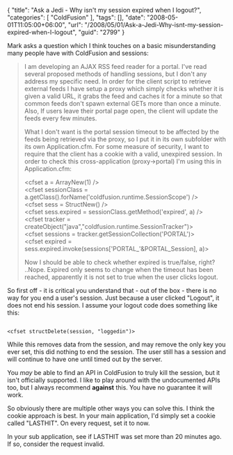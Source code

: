 {
	"title": "Ask a Jedi - Why isn't my session expired when I logout?",
	"categories": [
		"ColdFusion"
	],
	"tags": [],
	"date": "2008-05-01T11:05:00+06:00",
	"url": "/2008/05/01/Ask-a-Jedi-Why-isnt-my-session-expired-when-I-logout",
	"guid": "2799"
}

Mark asks a question which I think touches on a basic misunderstanding many people have with ColdFusion and sessions:

<blockquote>
<p>
I am developing an AJAX RSS feed reader for a portal. I've read several proposed
methods of handling sessions, but I don't any address my specific need.
In order for the client script to retrieve external feeds I have setup a proxy
which simply checks whether it is given a valid URL, it grabs the feed and
caches it for a minute so that common feeds don't spawn external GETs more than
once a minute. Also, If users leave their portal page open, the client will
update the feeds every few minutes.

What I don't want is the portal session timeout to be affected by the feeds being retrieved via the proxy, so I put it in its own subfolder with its own Application.cfm.
For some measure of security, I want to require that the client has a cookie with a valid, unexpired session. In order to check this cross-application (proxy->portal) I'm using this in Application.cfm:

&lt;cfset a = ArrayNew(1) /&gt;<br>
&lt;cfset sessionClass = a.getClass().forName('coldfusion.runtime.SessionScope') /&gt;<br>
&lt;cfset sess = StructNew() /&gt;<br>
&lt;cfset sess.expired = sessionClass.getMethod('expired', a) /&gt;<br>
&lt;cfset tracker = createObject("java","coldfusion.runtime.SessionTracker")&gt;<br>
&lt;cfset sessions = tracker.getSessionCollection('PORTAL')&gt;<br>
&lt;cfset expired = sess.expired.invoke(sessions['PORTAL_'&PORTAL_Session], a)&gt;<br>

Now I should be able to check whether expired is true/false, right? ..Nope. Expired only seems to change when the timeout has been reached, apparently it is not set to true
when the user clicks logout.
</p>
</blockquote>

So first off - it is critical you understand that - out of the box - there is no way for you end a user's session. Just because a user clicked "Logout", it does not end his session. I assume your logout code does something like this:

<code>
&lt;cfset structDelete(session, "loggedin")&gt;
</code>

While this removes data from the session, and may remove the only key you ever set, this did nothing to end the session. The user still has a session and will continue to have one until timed out by the server.

You <i>may</i> be able to find an API in ColdFusion to truly kill the session, but it isn't officially supported. I like to play around with the undocumented APIs too, but I always recommend <b>against</b> this. You have no guarantee it will work.

So obviously there are multiple other ways you can solve this. I think the cookie approach is best. In your main application, I'd simply set a cookie called "LASTHIT". On every request, set it to now. 

In your sub application, see if LASTHIT was set more than 20 minutes ago. If so, consider the request invalid.
